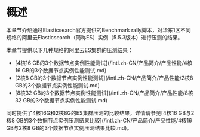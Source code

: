 # 概述

本章节介绍通过Elasticsearch官方提供的Benchmark rally脚本，对华东1区不同规格的阿里云Elasticsearch（简称ES）实例（5.5.3版本）进行压测的结果。

本章节提供以下几种规格的阿里云ES集群的压测结果：

-   [4核16 GB的3个数据节点实例性能测试](/intl.zh-CN/产品简介/产品性能/4核16 GB的3个数据节点实例性能测试.md)
-   [2核8 GB的3个数据节点实例性能测试](/intl.zh-CN/产品简介/产品性能/2核8 GB的3个数据节点实例性能测试.md)
-   [8核32 GB的3个数据节点实例性能测试](/intl.zh-CN/产品简介/产品性能/8核32 GB的3个数据节点实例性能测试.md)

同时提供了4核16G和2核8G的ES集群压测的比较结果，详情请参见[4核16 GB与2核8 GB的3个数据节点实例压测结果比较](/intl.zh-CN/产品简介/产品性能/4核16 GB与2核8 GB的3个数据节点实例压测结果比较.md)。

